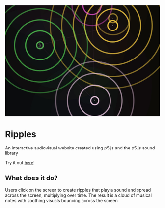 ![screenshot](https://github.com/Adv3ntur3rz/Ripples/blob/main/ripples.jpg)
# Ripples
 An interactive audiovisual website created using p5.js and the p5.js sound library

 Try it out [here](https:/randiel.zoquier.com/web-projects/ripples/)!

## What does it do?
  Users click on the screen to create ripples that play a sound and spread across the screen, multiplying over time. The result is a cloud of musical notes with soothing visuals bouncing across the screen
